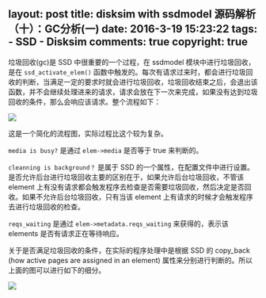 layout: post
title: disksim with ssdmodel 源码解析（十）：GC分析(一)
date: 2016-3-19 15:23:22
tags: 
	- SSD
	- Disksim
comments: true
copyright: true
---

垃圾回收(gc)是 SSD 中很重要的一个过程，在 ssdmodel 模块中进行垃圾回收，是在 `ssd_activate_elem()` 函数中触发的。每次有请求过来时，都会进行垃圾回收的判断，当满足一定的要求时就会进行垃圾回收，垃圾回收结束之后，会退出该函数，并不会继续处理进来的请求，请求会放在下一次来完成，如果没有达到垃圾回收的条件，那么会响应该请求。整个流程如下：

<!--more-->

![](/img/articles/disksim/gc1.jpg)

这是一个简化的流程图，实际过程比这个较为复杂。

`media is busy?` 是通过 `elem->media` 是否等于 true 来判断的。

`cleanning is background？` 是属于 SSD 的一个属性，在配置文件中进行设置。是否允许后台进行垃圾回收主要的区别在于，如果允许后台垃圾回收，不管该 element 上有没有请求都会触发程序去检查是否需要垃圾回收，然后决定是否回收。如果不允许后台垃圾回收，只有当该 element 上有请求的时候才会触发程序去进行垃圾回收的检查。

`reqs_waiting` 是通过 `elem->metadata.reqs_waiting` 来获得的，表示该 elements 是否有请求正在等待响应。

关于是否满足垃圾回收的条件，在实际的程序处理中是根据 SSD 的 copy_back (how active pages are assigned in an element) 属性来分别进行判断的。所以上面的图可以进行如下的细分。

![](/img/articles/disksim/gc2.jpg)